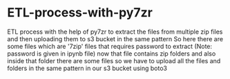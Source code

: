 # ETL-process-with-py7zr
ETL process with the help of py7zr to extract the files from multiple zip files and then uploading them to s3 bucket in the same pattern
So here there are some files which are '7zip' files that requires password to extract (Note: password is given in ipynb file)
now that file contains zip folders and also inside that folder there are some files 
so we have to upload all the files and folders in the same pattern in our s3 bucket using boto3
